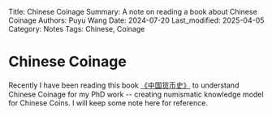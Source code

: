 Title:   Chinese Coinage
Summary: A note on reading a book about Chinese Coinage
Authors: Puyu Wang
Date:    2024-07-20
Last_modified: 2025-04-05
Category: Notes
Tags: Chinese, Coinage
# Chinese Coinage
Recently I have been reading this book [《中国货币史》](https://book.douban.com/subject/35724195/) to understand Chinese Coinage for my PhD work -- creating numismatic knowledge model for Chinese Coins. 
I will keep some note here for reference. 

